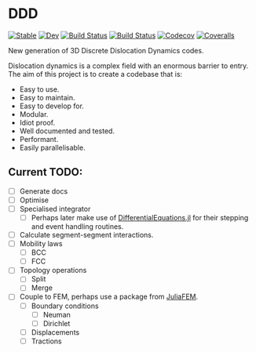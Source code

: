 # DDD

[![Stable](https://img.shields.io/badge/docs-stable-blue.svg)](https://dcelisgarza.github.io/DDD.jl/stable)
[![Dev](https://img.shields.io/badge/docs-dev-blue.svg)](https://dcelisgarza.github.io/DDD.jl/dev)
[![Build Status](https://travis-ci.com/dcelisgarza/DDD.jl.svg?branch=master)](https://travis-ci.com/dcelisgarza/DDD.jl)
[![Build Status](https://ci.appveyor.com/api/projects/status/github/dcelisgarza/DDD.jl?svg=true)](https://ci.appveyor.com/project/dcelisgarza/DDD-jl)
[![Codecov](https://codecov.io/gh/dcelisgarza/DDD.jl/branch/master/graph/badge.svg)](https://codecov.io/gh/dcelisgarza/DDD.jl)
[![Coveralls](https://coveralls.io/repos/github/dcelisgarza/DDD.jl/badge.svg?branch=master)](https://coveralls.io/github/dcelisgarza/DDD.jl?branch=master)

New generation of 3D Discrete Dislocation Dynamics codes.

Dislocation dynamics is a complex field with an enormous barrier to entry. The aim of this project is to create a codebase that is:

- Easy to use.
- Easy to maintain.
- Easy to develop for.
- Modular.
- Idiot proof.
- Well documented and tested.
- Performant.
- Easily parallelisable.

## Current TODO:
- [ ] Generate docs
- [ ] Optimise
- [ ] Specialised integrator
  - [ ] Perhaps later make use of [DifferentialEquations.jl](https://github.com/SciML/DifferentialEquations.jl) for their stepping and event handling routines.
- [ ] Calculate segment-segment interactions.
- [ ] Mobility laws
  - [ ] BCC
  - [ ] FCC
- [ ] Topology operations
  - [ ] Split
  - [ ] Merge
- [ ] Couple to FEM, perhaps use a package from [JuliaFEM](http://www.juliafem.org/).
  - [ ] Boundary conditions
    - [ ] Neuman
    - [ ] Dirichlet
  - [ ] Displacements
  - [ ] Tractions
